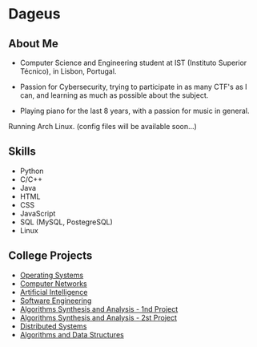 # Dageus

## About Me

- Computer Science and Engineering student at IST (Instituto Superior Técnico), in Lisbon, Portugal.

- Passion for Cybersecurity, trying to participate in as many CTF's as I can, and learning as much as possible about the subject.

- Playing piano for the last 8 years, with a passion for music in general.

Running Arch Linux. (config files will be available soon...)

## Skills

- Python
- C/C++
- Java
- HTML
- CSS
- JavaScript
- SQL (MySQL, PostegreSQL)
- Linux

## College Projects

- [Operating Systems](https://github.com/Dageus/pipe-messaging-system)
- [Computer Networks](https://github.com/Dageus/socket-auction)
- [Artificial Intelligence](https://github.com/Dageus/bimaru-solver)
- [Software Engineering](https://github.com/Dageus/HumanaEthica)
- [Algorithms Synthesis and Analysis - 1nd Project](https://github.com/Dageus/grid-fill-solver)
- [Algorithms Synthesis and Analysis - 2st Project](https://github.com/Dageus/graph-spf)
- [Distributed Systems](https://github.com/Dageus/Tuplespace-DS)
- [Algorithms and Data Structures](https://github.com/Dageus/Airport-Management)
